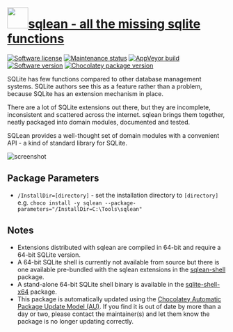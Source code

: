 # [<img src="https://cdn.jsdelivr.net/gh/dgalbraith/chocolatey-packages@5c00af62769ca23287f09747288b62b554e35d06/icons/sqlean.png" width="48" height="48" />sqlean - all the missing sqlite functions](https://chocolatey.org/packages/sqlean)

[![Software license](https://img.shields.io/badge/license-MIT-green.svg)](https://github.com/nalgeon/sqlean/blob/main/LICENSE)
[![Maintenance status](https://img.shields.io/badge/maintained%3F-yes-green.svg)](https://gitHub.com/dgalbraith/chocolatey-packages/graphs/commit-activity)
[![AppVeyor build](https://img.shields.io/appveyor/ci/dgalbraith/chocolatey-packages)](https://ci.appveyor.com/project/dgalbraith/chocolatey-packages)
[![Software version](https://img.shields.io/badge/Source-v0.27.4-blue.svg)](https://github.com/nalgeon/sqlean/releases/tag/0.27.4)
[![Chocolatey package version](https://img.shields.io/chocolatey/v/sqlean?label=Chocolatey)](https://chocolatey.org/packages/sqlean)

SQLite has few functions compared to other database management systems. SQLite
authors see this as a feature rather than a problem, because SQLite has an
extension mechanism in place.

There are a lot of SQLite extensions out there, but they are incomplete,
inconsistent and scattered across the internet. sqlean brings them together,
neatly packaged into domain modules, documented and tested.

SQLean provides a well-thought set of domain modules with a convenient API - a
kind of standard library for SQLite.

![screenshot](https://cdn.jsdelivr.net/gh/dgalbraith/chocolatey-packages@5c00af62769ca23287f09747288b62b554e35d06/automatic/sqlean/screenshot.png)

## Package Parameters

* `/InstallDir=[directory]` - set the installation directory to `[directory]`  
  e.g. `choco install -y sqlean --package-parameters="/InstallDir=C:\Tools\sqlean"`

## Notes

* Extensions distributed with sqlean are compiled in 64-bit and require a
  64-bit SQLite version.
* A 64-bit SQLite shell is currently not available from source but there is one
  available pre-bundled with the sqlean extensions in the [sqlean-shell](https://community.chocolatey.org/packages/sqlean-shell)
  package.
* A stand-alone 64-bit SQLite shell binary is available in the [sqlite-shell-x64](https://community.chocolatey.org/packages/sqlite-shell-x64)
  package.
* This package is automatically updated using the [Chocolatey Automatic Package Update Model (AU)](https://github.com/majkinetor/au/blob/master/README.md).
  If you find it is out of date by more than a day or two, please contact
  the maintainer(s) and let them know the package is no longer updating
  correctly.
